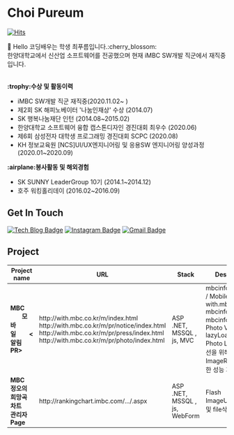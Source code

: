 # Choi Pureum
[![Hits](https://hits.seeyoufarm.com/api/count/incr/badge.svg?url=https://github.com/choipureum)](https://hits.seeyoufarm.com) <br>

<div>
👋  Hello 코딩배우는 학생 최푸름입니다.:cherry_blossom: <br>
한양대학교에서 신산업 소프트웨어를 전공했으며 현재 iMBC SW개발 직군에서 재직중입니다.
</div>

<br>
<p><b>:trophy:수상 및 활동이력</b></p>
<ul>
  <li>iMBC SW개발 직군 재직중(2020.11.02~ )</li>
  <li>제2회 SK 해피노베이터 '나눔인재상' 수상 (2014.07)</li>
  <li>SK 행복나눔재단 인턴 (2014.08~2015.02)</li>
  <li>한양대학교 소프트웨어 융합 캡스톤디자인 경진대회 최우수 (2020.06)</li>
  <li>제6회 삼성전자 대학생 프로그래밍 경진대회 SCPC (2020.08)</li>
  <li>KH 정보교육원 [NCS]UI/UX엔지니어링 및 응용SW 엔지니어링 양성과정 (2020.01~2020.09)</li>
</ul>
 
<p><b>:airplane:봉사활동 및 해외경험</b></p>

<ul>
 <li>SK SUNNY LeaderGroup 10기 (2014.1~2014.12)</li>
 <li>호주 워킹홀리데이 (2016.02~2016.09)</li>
</ul>


## Get In Touch
<div align=left>
 
[![Tech Blog Badge](http://img.shields.io/badge/-Tech%20blog-black?style=flat-square&logo=github&link=https://blue-boy.tistory.com/)](https://blue-boy.tistory.com/) 
[![Instagram Badge](https://img.shields.io/badge/-Instagram-dd2a7b?style=flat-square&logo=instagram&logoColor=white&link=https://www.instagram.com/pu_rumm/)](https://www.instagram.com/pu_rumm/) 
[![Gmail Badge](https://img.shields.io/badge/-Gmail-d14836?style=flat-square&logo=Gmail&logoColor=white&link=mailto:pooreumsunny@gmail.com)](mailto:pooreumsunny@gmail.com)

</div>

## Project
<div align=left>
  <table>
    <thead>
      <th rowspan=10>Project name</th>
      <th>URL</th>
      <th>Stack</th>
      <th>Description</th>
    </thead>
    <tr>
      <td><b>MBC &nbsp;&nbsp;&nbsp;&nbsp;&nbsp;&nbsp;&nbsp;모바일&nbsp;&nbsp;&nbsp;&nbsp;&nbsp;&nbsp;&nbsp;&nbsp;<알림PR></b></td>
      <td>http://with.mbc.co.kr/m/index.html<br>
          http://with.mbc.co.kr/m/pr/notice/index.html<br>
          http://with.mbc.co.kr/m/pr/press/index.html<br>
          http://with.mbc.co.kr/m/pr/photo/index.html</td>
      <td>ASP .NET, MSSQL , js, MVC </td>
      <td>mbcinfo.imbc.com / Mobile API개발<br>
          with.mbc.co.kr -> mbcinfo.js , mbcinfoUI.js 개발
          Photo View Page lazyLoading,
          Photo List 성능 개선을 위해 ImageResizer를 통한 성능 개선
      </td>
    </tr>
     <tr>
      <td><b>MBC&nbsp;&nbsp;&nbsp;  정오의 희망곡 차트 <br>관리자Page</b></td>
      <td>http://rankingchart.imbc.com/.../.aspx</td>
      <td>ASP .NET, MSSQL , js, WebForm </td>
      <td>Flash ImageUpload 대체 및 file삭제 로직 개선</td>
    </tr>
  </table>
</div>  
<!--
## My values
  - :fire: Passion and Enjoying
  - :question: Beginner's mindest and curiosity
  - :speech_balloon: Shared Opinion and Consensus
  - :rocket: Always try and I grow
<!--
## Interest
- Web Development
  -> BackEnd, Server, FrontEnd
- Algorithms and CodingTest
- Social Contribution
- Linux
- Google Go Language Study
- PPT,Word

<!--
## Languages and Tools
<!--
- Java
- SQL(ORACLE, MySQL)
- HTML,CSS,JS(Jquery..etc)
- Git(형상관리툴)
- Python
- React
- AndroidStudio
<!--
<div float:left>
<code><img height="30" src="https://raw.githubusercontent.com/github/explore/80688e429a7d4ef2fca1e82350fe8e3517d3494d/topics/java/java.png"></code>
 <code><img height="30" src="https://raw.githubusercontent.com/github/explore/80688e429a7d4ef2fca1e82350fe8e3517d3494d/topics/sql/sql.png"></code>
 <code><img height="30" src="https://raw.githubusercontent.com/github/explore/80688e429a7d4ef2fca1e82350fe8e3517d3494d/topics/html/html.png"></code>
 <code><img height="30" src="https://raw.githubusercontent.com/github/explore/5c058a388828bb5fde0bcafd4bc867b5bb3f26f3/topics/css/css.png"></code>
 <code><img height="30" src="https://raw.githubusercontent.com/github/explore/80688e429a7d4ef2fca1e82350fe8e3517d3494d/topics/javascript/javascript.png"></code>
 <code><img height="30" src="https://raw.githubusercontent.com/github/explore/80688e429a7d4ef2fca1e82350fe8e3517d3494d/topics/python/python.png"></code>  
 <code><img height="30" src="https://raw.githubusercontent.com/github/explore/80688e429a7d4ef2fca1e82350fe8e3517d3494d/topics/git/git.png"></code>
 <code><img height="30" src="https://raw.githubusercontent.com/github/explore/80688e429a7d4ef2fca1e82350fe8e3517d3494d/topics/react/react.png"></code>
 <code><img height="30" src="https://raw.githubusercontent.com/github/explore/80688e429a7d4ef2fca1e82350fe8e3517d3494d/topics/nodejs/nodejs.png"></code> 
</div>




